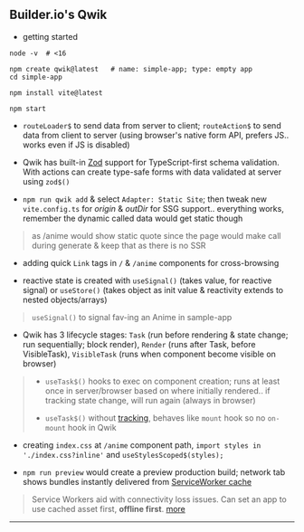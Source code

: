 
## Builder.io's Qwik

* getting started

```
node -v  # <16

npm create qwik@latest   # name: simple-app; type: empty app
cd simple-app

npm install vite@latest

npm start
```

* `routeLoader$` to send data from server to client; `routeAction$` to send data from client to server (using browser's native form API, prefers JS.. works even if JS is disabled)

* Qwik has built-in [Zod](https://zod.dev/) support for TypeScript-first schema validation. With actions can create type-safe forms with data validated at server using `zod$()`

* `npm run qwik add` & select `Adapter: Static Site`; then tweak new `vite.config.ts` for *origin* & *outDir* for SSG support.. everything works, remember the dynamic called data would get static though

> as /anime would show static quote since the page would make call during generate & keep that as there is no SSR

* adding quick `Link` tags in `/` & `/anime` components for cross-browsing

* reactive state is created with `useSignal()` (takes value, for reactive signal) or `useStore()` (takes object as init value & reactivity extends to nested objects/arrays)

> `useSignal()` to signal fav-ing an Anime in sample-app

* Qwik has 3 lifecycle stages: `Task` (run before rendering & state change; run sequentially; block render), `Render` (runs after Task, before VisibleTask), `VisibleTask` (runs when component become visible on browser)

> * `useTask$()` hooks to exec on component creation; runs at least once in server/browser based on where initially rendered.. if tracking state change, will run again (always in browser)
>
> * `useTask$()` without [tracking](https://qwik.builder.io/docs/components/tasks/#track), behaves like `mount` hook so no `on-mount` hook in Qwik

* creating `index.css` at `/anime` component path, `import styles in './index.css?inline'` and `useStylesScoped$(styles);`

* `npm run preview` would create a preview production build; network tab shows bundles instantly delivered from [ServiceWorker cache](https://qwik.builder.io/docs/advanced/speculative-module-fetching/)

> Service Workers aid with connectivity loss issues. Can set an app to use cached asset first, **offline first**. [more](https://developer.mozilla.org/en-US/docs/Web/API/Service_Worker_API/Using_Service_Workers)

---
